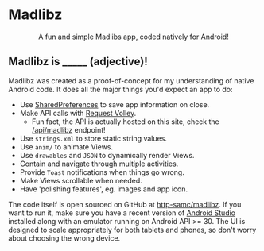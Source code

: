 # Madlibz
<p align="center">A fun and simple Madlibs app, coded natively for Android!</p>

## Madlibz is _____ (adjective)!
Madlibz was created as a proof-of-concept for my understanding of native Android code. It does all the major things you'd expect an app to do:
- Use [SharedPreferences](https://developer.android.com/training/data-storage/shared-preferences) to save app information on close.
- Make API calls with [Request Volley](https://developer.android.com/training/volley).
    - Fun fact, the API is actually hosted on this site, check the [/api/madlibz](/api/madlibz) endpoint!
- Use `strings.xml` to store static string values.
- Use `anim/` to animate Views.
- Use `drawables` and `JSON` to dynamically render Views.
- Contain and navigate through multiple activities.
- Provide `Toast` notifications when things go wrong.
- Make Views scrollable when needed.
- Have 'polishing features', eg. images and app icon.

The code itself is open sourced on GitHub at [http-samc/madlibz](https://github.com/http-samc/madlibz). If you want to run it, make sure you have a recent version of [Android Studio](https://developer.android.com/studio) installed along with an emulator running on Android API >= 30. The UI is designed to scale appropriately for both tablets and phones, so don't worry about choosing the wrong device.